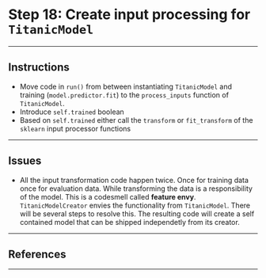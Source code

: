 # Step 18: Create input processing for `TitanicModel`
***

## Instructions
- Move code in `run()` from between instantiating `TitanicModel` and training (`model.predictor.fit`) to the `process_inputs` function of `TitanicModel`.
- Introduce `self.trained` boolean
- Based on `self.trained` either call the `transform` or `fit_transform` of the `sklearn` input processor functions
***

## Issues
- All the input transformation code happen twice. Once for training data once for evaluation data. While transforming the data is a responsibility of the model. This is a codesmell called **feature envy**. `TitanicModelCreator` envies the functionality from `TitanicModel`. There will be several steps to resolve this. The resulting code will create a self contained model that can be shipped independetly from its creator.
***

## References
***